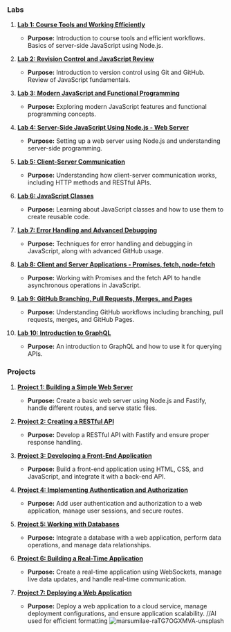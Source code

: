 ### Labs

1. **[Lab 1: Course Tools and Working Efficiently](https://github.com/glima58/cit281-lab1)**
   - **Purpose:** Introduction to course tools and efficient workflows. Basics of server-side JavaScript using Node.js.

2. **[Lab 2: Revision Control and JavaScript Review](https://github.com/glima58/cit281-lab2)**
   - **Purpose:** Introduction to version control using Git and GitHub. Review of JavaScript fundamentals.

3. **[Lab 3: Modern JavaScript and Functional Programming](https://github.com/glima58/cit281-lab3)**
   - **Purpose:** Exploring modern JavaScript features and functional programming concepts.

4. **[Lab 4: Server-Side JavaScript Using Node.js - Web Server](https://github.com/glima58/cit281-lab4)**
   - **Purpose:** Setting up a web server using Node.js and understanding server-side programming.

5. **[Lab 5: Client-Server Communication](https://github.com/glima58/cit281-lab5)**
   - **Purpose:** Understanding how client-server communication works, including HTTP methods and RESTful APIs.

6. **[Lab 6: JavaScript Classes](https://github.com/glima58/cit281-lab6)**
   - **Purpose:** Learning about JavaScript classes and how to use them to create reusable code.

7. **[Lab 7: Error Handling and Advanced Debugging](https://github.com/glima58/cit281-lab7)**
   - **Purpose:** Techniques for error handling and debugging in JavaScript, along with advanced GitHub usage.

8. **[Lab 8: Client and Server Applications - Promises, fetch, node-fetch](https://github.com/glima58/cit281-lab8)**
   - **Purpose:** Working with Promises and the fetch API to handle asynchronous operations in JavaScript.

9. **[Lab 9: GitHub Branching, Pull Requests, Merges, and Pages](https://github.com/glima58/cit281-lab9)**
   - **Purpose:** Understanding GitHub workflows including branching, pull requests, merges, and GitHub Pages.

10. **[Lab 10: Introduction to GraphQL](https://github.com/glima58/cit281-lab10)**
    - **Purpose:** An introduction to GraphQL and how to use it for querying APIs.

### Projects

1. **[Project 1: Building a Simple Web Server](https://github.com/glima58/cit281-p1)**
   - **Purpose:** Create a basic web server using Node.js and Fastify, handle different routes, and serve static files.

2. **[Project 2: Creating a RESTful API](https://github.com/glima58/cit281-p2)**
   - **Purpose:** Develop a RESTful API with Fastify and ensure proper response handling.

3. **[Project 3: Developing a Front-End Application](https://github.com/glima58/cit281-p3)**
   - **Purpose:** Build a front-end application using HTML, CSS, and JavaScript, and integrate it with a back-end API.

4. **[Project 4: Implementing Authentication and Authorization](https://github.com/glima58/cit281-p4)**
   - **Purpose:** Add user authentication and authorization to a web application, manage user sessions, and secure routes.

5. **[Project 5: Working with Databases](https://github.com/glima58/cit281-p5)**
   - **Purpose:** Integrate a database with a web application, perform data operations, and manage data relationships.

6. **[Project 6: Building a Real-Time Application](https://github.com/glima58/cit281-p6)**
   - **Purpose:** Create a real-time application using WebSockets, manage live data updates, and handle real-time communication.

7. **[Project 7: Deploying a Web Application](https://github.com/glima58/cit281-p7)**
   - **Purpose:** Deploy a web application to a cloud service, manage deployment configurations, and ensure application scalability.
//AI used for efficient formatting
![marsumilae-raTG7OGXMVA-unsplash](https://github.com/glima58/cit281-portfolio/assets/169483554/8a499386-d877-4801-b99d-6a5dea8e39fc)
